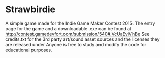 # Strawbirdie
A simple game made for the Indie Game Maker Contest 2015.
The entry page for the game and a downloadable .exe can be found at http://contest.gamedevfort.com/submission/540#.VcUaEvlVhBe
See credits.txt for the 3rd party art/sound asset sources and the licenses they are released under
Anyone is free to study and modify the code for educational purposes.

